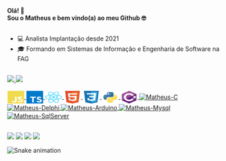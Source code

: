 
  <b> Olá! </b> 👋
  <br> <b> Sou o Matheus e bem vindo(a) ao meu Github 🤓</b>
 
 ##

<ul>
  <li>💻 Analista Implantação desde 2021</li>
  <li>🎓 Formando em Sistemas de Informação e Engenharia de Software na FAG</li>
</ul>

##

 <div>
  <a href="https://github.com/rafaballerini">
  <img height="180em" src="https://github-readme-stats.vercel.app/api?username=matheusfornari96&show_icons=true&theme=dracula&include_all_commits=true&count_private=true"/>
  <img height="180em" src="https://github-readme-stats.vercel.app/api/top-langs/?username=matheusfornari96&layout=compact&langs_count=7&theme=dracula"/>
</div>
  
<div style="display: inline_block"><br>
  <img align="center" alt="Matheus-Js" height="30" width="40" src="https://raw.githubusercontent.com/devicons/devicon/master/icons/javascript/javascript-plain.svg">
  <img align="center" alt="Matheus-Ts" height="30" width="40" src="https://raw.githubusercontent.com/devicons/devicon/master/icons/typescript/typescript-plain.svg">
  <img align="center" alt="Matheus-React" height="30" width="40" src="https://raw.githubusercontent.com/devicons/devicon/master/icons/react/react-original.svg">
  <img align="center" alt="Matheus-HTML" height="30" width="40" src="https://raw.githubusercontent.com/devicons/devicon/master/icons/html5/html5-original.svg">
  <img align="center" alt="Matheus-CSS" height="30" width="40" src="https://raw.githubusercontent.com/devicons/devicon/master/icons/css3/css3-original.svg">
  <img align="center" alt="Matheus-Python" height="30" width="40" src="https://raw.githubusercontent.com/devicons/devicon/master/icons/python/python-original.svg">
  <img align="center" alt="Matheus-Csharp" height="30" width="40" src="https://raw.githubusercontent.com/devicons/devicon/master/icons/csharp/csharp-original.svg">
  <img align="center" margin-left="15px" alt="Matheus-C" height="40" width="40" src="https://img.icons8.com/color/48/000000/c-programming.png"/>
  <img align="center" alt="Matheus-Delphi" height="40" width="40" src="https://img.icons8.com/color/48/000000/delphi-ide.png">
  <img align="center" alt="Matheus-Arduino" height="40" width="40" src="https://img.icons8.com/fluency/48/000000/arduino.png"/>
  <img align="center" alt="Matheus-Mysql" height="40" width="40" src="https://img.icons8.com/color/50/000000/mysql-logo.png"/>
  <img align="center" alt="Matheus-SqlServer" height="40" width="40" src="https://img.icons8.com/color/50/000000/microsoft-sql-server.png"/>
</div>
  
  ##
 
<div> 
  <a href="https://www.instagram.com/fornariii/" target="_blank"><img src="https://img.shields.io/badge/-Instagram-%23E4405F?style=for-the-badge&logo=instagram&logoColor=white" target="_blank"></a>
 <a href="https://discord.gg/MamDEFDgU3" target="_blank"><img src="https://img.shields.io/badge/Discord-7289DA?style=for-the-badge&logo=discord&logoColor=white" target="_blank"></a> 
  <a href = "mailto:matheuskanop@gmail.com"><img src="https://img.shields.io/badge/-Gmail-%23333?style=for-the-badge&logo=gmail&logoColor=white" target="_blank"></a>
  <a href="https://www.linkedin.com/in/matheus-fornari-9a9727124/" target="_blank"><img src="https://img.shields.io/badge/-LinkedIn-%230077B5?style=for-the-badge&logo=linkedin&logoColor=white" target="_blank"></a> 
 
  ![Snake animation](https://github.com/matheusfornari96/matheusfornari96/blob/output/github-contribution-grid-snake.svg)
 
</div>

